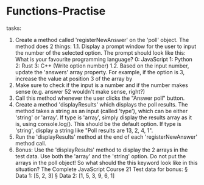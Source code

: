 # Functions-Practise

tasks:
1. Create a method called 'registerNewAnswer' on the 'poll' object. The
method does 2 things:
1.1. Display a prompt window for the user to input the number of the
selected option. The prompt should look like this:
What is your favourite programming language?
0: JavaScript
1: Python
2: Rust
3: C++
(Write option number)
1.2. Based on the input number, update the 'answers' array property. For
example, if the option is 3, increase the value at position 3 of the array by
1. Make sure to check if the input is a number and if the number makes
sense (e.g. answer 52 wouldn't make sense, right?)
2. Call this method whenever the user clicks the "Answer poll" button.
3. Create a method 'displayResults' which displays the poll results. The
method takes a string as an input (called 'type'), which can be either 'string'
or 'array'. If type is 'array', simply display the results array as it is, using
console.log(). This should be the default option. If type is 'string', display a
string like "Poll results are 13, 2, 4, 1".
4. Run the 'displayResults' method at the end of each
'registerNewAnswer' method call.
5. Bonus: Use the 'displayResults' method to display the 2 arrays in the test
data. Use both the 'array' and the 'string' option. Do not put the arrays in the poll
object! So what should the this keyword look like in this situation?
The Complete JavaScript Course 21
Test data for bonus:
§ Data 1: [5, 2, 3]
§ Data 2: [1, 5, 3, 9, 6, 1]
